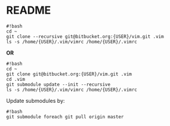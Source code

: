 # README #


```
#!bash
cd ~
git clone --recursive git@bitbucket.org:{USER}/vim.git .vim
ls -s /home/{USER}/.vim/vimrc /home/{USER}/.vimrc
```

**OR**

```
#!bash
cd ~
git clone git@bitbucket.org:{USER}/vim.git .vim
cd .vim
git submodule update --init --recursive
ls -s /home/{USER}/.vim/vimrc /home/{USER}/.vimrc
```

Update submodules by:

```
#!bash
git submodule foreach git pull origin master
```

